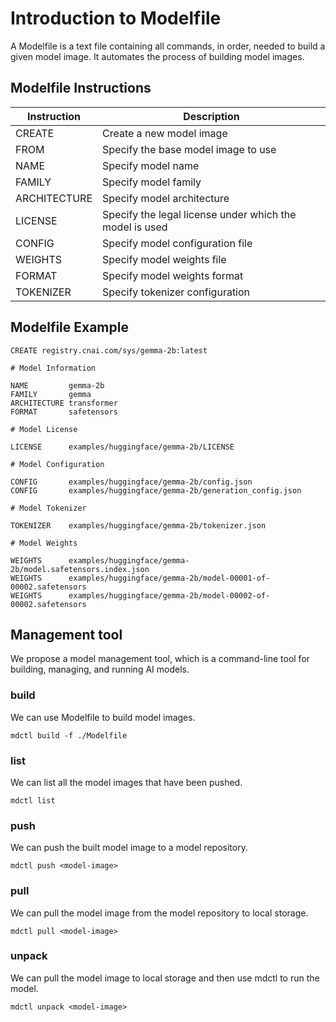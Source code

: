 # Introduction to Modelfile

A Modelfile is a text file containing all commands, in order, needed to build a given model image. It automates the process of building model images.

## Modelfile Instructions

| **Instruction** | **Description** |
| --- | --- |
| CREATE | Create a new model image |
| FROM | Specify the base model image to use |
| NAME | Specify model name |
| FAMILY | Specify model family |
| ARCHITECTURE | Specify model architecture |
| LICENSE | Specify the legal license under which the model is used |
| CONFIG | Specify model configuration file |
| WEIGHTS | Specify model weights file |
| FORMAT | Specify model weights format |
| TOKENIZER | Specify tokenizer configuration |

## Modelfile Example

```plain
CREATE registry.cnai.com/sys/gemma-2b:latest

# Model Information

NAME         gemma-2b
FAMILY       gemma
ARCHITECTURE transformer
FORMAT       safetensors

# Model License

LICENSE      examples/huggingface/gemma-2b/LICENSE

# Model Configuration

CONFIG       examples/huggingface/gemma-2b/config.json
CONFIG       examples/huggingface/gemma-2b/generation_config.json

# Model Tokenizer

TOKENIZER    examples/huggingface/gemma-2b/tokenizer.json

# Model Weights

WEIGHTS      examples/huggingface/gemma-2b/model.safetensors.index.json
WEIGHTS      examples/huggingface/gemma-2b/model-00001-of-00002.safetensors
WEIGHTS      examples/huggingface/gemma-2b/model-00002-of-00002.safetensors

```

## Management tool

We propose a model management tool, which is a command-line tool for building, managing, and running AI models.

### build

We can use Modelfile to build model images.

```plain
mdctl build -f ./Modelfile
```

### list

We can list all the model images that have been pushed.

```plain
mdctl list
```

### push

We can push the built model image to a model repository.

```plain
mdctl push <model-image>
```

### pull

We can pull the model image from the model repository to local storage.

```plain
mdctl pull <model-image>
```

### unpack

We can pull the model image to local storage and then use mdctl to run the model.

```plain
mdctl unpack <model-image>
```
